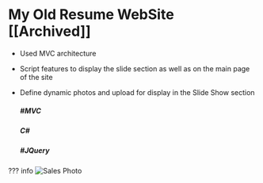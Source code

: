 # My Old Resume WebSite [[Archived]]

* Used MVC architecture
* Script features to display the slide section as well as on the main page of the site
* Define dynamic photos and upload for display in the Slide Show section

  ##### #MVC

  ##### C#

  ##### #JQuery
  

??? info
    ![Sales Photo](../../assets/attachments/aboutmvc2.gif)